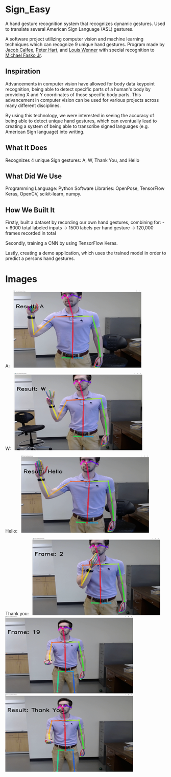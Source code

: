 # Sign_Easy
A hand gesture recognition system that recognizes dynamic gestures. Used to translate several American Sign Language (ASL) gestures. 

A software project utilizing computer vision and machine learning techniques which can recognize 9 unique hand gestures. Program made by [Jacob Calfee](https://github.com/jacobcalf/), [Peter Hart](https://github.com/PeterHart23), and [Louis Wenner](https://github.com/novonn) with special recognition to [Michael Fasko Jr](https://github.com/Fasko).

## Inspiration
Advancements in computer vision have allowed for body data keypoint recognition, being able to detect specific parts of a human's body by providing X and Y coordinates of those specific body parts. This advancement in computer vision can be used for various projects across many different disciplines.

By using this technology, we were interested in seeing the accuracy of being able to detect unique hand gestures, which can eventually lead to creating a system of being able to transcribe signed languages (e.g. American Sign language) into writing.


## What It Does
Recognizes 4 unique Sign gestures: A, W, Thank You, and Hello

## What Did We Use
Programming Language: Python
Software Libraries: OpenPose, TensorFlow Keras, OpenCV, scikit-learn, numpy.

## How We Built It
 Firstly, built a dataset by recording our own hand gestures, combining for:
  -> 6000 total labeled inputs
  -> 1500 labels per hand gesture
  -> 120,000 frames recorded in total

Secondly, training a CNN by using TensorFlow Keras. 

Lastly, creating a demo application, which uses the trained model in order to predict a persons hand gestures.

# Images

A: &nbsp;
![](images/A.png "A")

W: &nbsp;
![](images/W.png "W")

Hello: &nbsp;
![](images/hello.png "Hello")

Thank you: &nbsp;
![](images/thankyou1.png "thankyou1")
![](images/thankyou2.png "thankyou2")
![](images/thankyou3.png "thankyou3")
